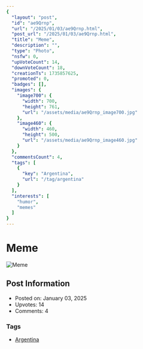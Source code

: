 ```yaml
---
{
  "layout": "post",
  "id": "ae9Qrnp",
  "url": "/2025/01/03/ae9Qrnp.html",
  "post_url": "/2025/01/03/ae9Qrnp.html",
  "title": "Meme",
  "description": "",
  "type": "Photo",
  "nsfw": 0,
  "upVoteCount": 14,
  "downVoteCount": 18,
  "creationTs": 1735857625,
  "promoted": 0,
  "badges": [],
  "images": {
    "image700": {
      "width": 700,
      "height": 761,
      "url": "/assets/media/ae9Qrnp_image700.jpg"
    },
    "image460": {
      "width": 460,
      "height": 500,
      "url": "/assets/media/ae9Qrnp_image460.jpg"
    }
  },
  "commentsCount": 4,
  "tags": [
    {
      "key": "Argentina",
      "url": "/tag/argentina"
    }
  ],
  "interests": [
    "humor",
    "memes"
  ]
}
---
```


# Meme

![Meme](/assets/media/ae9Qrnp_image700.jpg)

## Post Information

- Posted on: January 03, 2025
- Upvotes: 14
- Comments: 4

### Tags

- [Argentina](/tag/Argentina)
